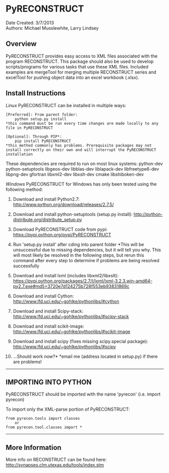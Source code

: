 # PyRECONSTRUCT
Date Created: 3/7/2013<br>
Authors: Michael Musslewhite, Larry Lindsey<br>

## Overview
PyRECONSTRUCT provides easy access to XML files associated with the program RECONSTRUCT.
This package should also be used to develop scripts/programs for various tasks that use
these XML files. Included examples are mergeTool for merging multiple RECONSTRUCT series
and excelTool for pushing object data into an excel workbook (.xlsx).


## Install Instructions
*Linux*
PyRECONSTRUCT can be installed in multiple ways:
	
	[Preferred]: From parent folder:
		python setup.py install
	*this command must be run every time changes are made locally to any file in PyRECONSTRUCT
	
	[Optional]: Through PIP*:
		pip install PyRECONSTRUCT
	*this method commonly has problems. Prerequisite packages may not install correctly on their own and will interrupt the PyRECONSTRUCT installation

These dependencies are required to run on most linux systems:
	python-dev
	python-setuptools
	libgeos-dev
	libblas-dev
	liblapack-dev
	libfreetype6-dev
	libpng-dev
	gfortran
	libxml2-dev
	libxslt-dev
	cmake
	libshiboken-dev

*Windows*
PyRECONSTRUCT for Windows has only been tested using the following method:
1. Download and install Python2.7:
	http://www.python.org/download/releases/2.7.5/
2. Download and install python-setuptools (setup.py install):
	http://python-distribute.org/distribute_setup.py
3. Download PyRECONSTRUCT code from pypi:
	https://pypi.python.org/pypi/PyRECONSTRUCT
4. Run 'setup.py install' after cding into parent folder
	*This will be unsuccessful due to missing dependencies, but it will tell you why.
	 This will most likely be resolved in the following steps, but rerun this command after every step to determine if problems are being resolved successfully 

5. Download and install lxml (includes libxml2/libxslt):
	https://pypi.python.org/packages/2.7/l/lxml/lxml-3.2.3.win-amd64-py2.7.exe#md5=3720e7d124275b728f553eb93831869c
6. Download and install Cython:
	http://www.lfd.uci.edu/~gohlke/pythonlibs/#cython
7. Download and install Scipy-stack:
	http://www.lfd.uci.edu/~gohlke/pythonlibs/#scipy-stack
8. Download and install scikit-image:
	http://www.lfd.uci.edu/~gohlke/pythonlibs/#scikit-image
9. Download and install scipy (fixes missing scipy.special package):
	http://www.lfd.uci.edu/~gohlke/pythonlibs/#scipy
10. ...Should work now?*
	*email me (address located in setup.py) if there are problems!



---------------------------------------------------------------------------
IMPORTING INTO PYTHON
---------------------------------------------------------------------------
PyRECONSTRUCT should be imported with the name 'pyrecon' (i.e. import pyrecon)

To import only the XML-parse portion of PyRECONSTRUCT:
	
	from pyrecon.tools import classes
		or
	from pyrecon.tool.classes import * 



---------------------------------------------------------------------------
More Information
---------------------------------------------------------------------------

More info on RECONSTRUCT can be found here:
	http://synapses.clm.utexas.edu/tools/index.stm

